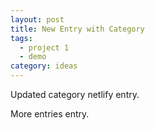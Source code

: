 ```yaml
---
layout: post
title: New Entry with Category
tags:
  - project 1
  - demo
category: ideas
---
```

Updated category netlify entry.

<!--more-->

More entries entry.